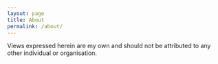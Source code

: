 ```yaml
---
layout: page
title: About
permalink: /about/
---
```

Views expressed herein are my own and should not be attributed to any other individual or organisation.

<!--script src="https://embed.github.com/view/geojson/gdunlop/gdunlop.github.io/master/location.geojson?height=150&width=250"></script-->
